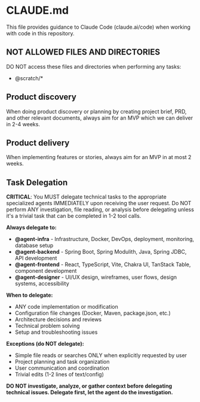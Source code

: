 # CLAUDE.md

This file provides guidance to Claude Code (claude.ai/code) when working with code in this repository.

## NOT ALLOWED FILES AND DIRECTORIES

DO NOT access these files and directories when performing any tasks:

- @scratch/\*

## Product discovery

When doing product discovery or planning by creating project brief, PRD, and other relevant documents, always aim for an MVP which we can deliver in 2-4 weeks.

## Product delivery

When implementing features or stories, always aim for an MVP in at most 2 weeks.

## Task Delegation

**CRITICAL**: You MUST delegate technical tasks to the appropriate specialized agents IMMEDIATELY upon receiving the user request. Do NOT perform ANY investigation, file reading, or analysis before delegating unless it's a trivial task that can be completed in 1-2 tool calls.

**Always delegate to:**
- **@agent-infra** - Infrastructure, Docker, DevOps, deployment, monitoring, database setup
- **@agent-backend** - Spring Boot, Spring Modulith, Java, Spring JDBC, API development  
- **@agent-frontend** - React, TypeScript, Vite, Chakra UI, TanStack Table, component development
- **@agent-designer** - UI/UX design, wireframes, user flows, design systems, accessibility

**When to delegate:**
- ANY code implementation or modification
- Configuration file changes (Docker, Maven, package.json, etc.)
- Architecture decisions and reviews
- Technical problem solving
- Setup and troubleshooting issues

**Exceptions (do NOT delegate):**
- Simple file reads or searches ONLY when explicitly requested by user
- Project planning and task organization  
- User communication and coordination
- Trivial edits (1-2 lines of text/config)

**DO NOT investigate, analyze, or gather context before delegating technical issues. Delegate first, let the agent do the investigation.**
